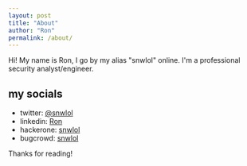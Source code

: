 ```yaml
---
layout: post
title: "About"
author: "Ron"
permalink: /about/
---
```


Hi! My name is Ron, I go by my alias "snwlol" online. I'm a professional security analyst/engineer.  

## my socials
- twitter: [@snwlol](https://twitter.com/snwlol)
- linkedin: [Ron](https://www.linkedin.com/in/ronsnwlol/)
- hackerone: [snwlol](https://hackerone.com/snwlol)
- bugcrowd: [snwlol](https://bugcrowd.com/snwlol)

Thanks for reading!
